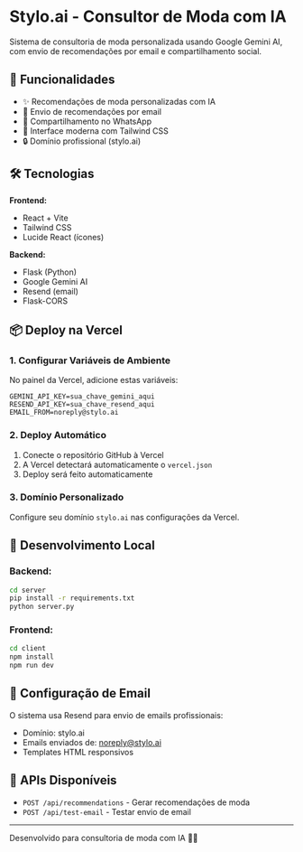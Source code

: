 # Stylo.ai - Consultor de Moda com IA

Sistema de consultoria de moda personalizada usando Google Gemini AI, com envio de recomendações por email e compartilhamento social.

## 🚀 Funcionalidades

- ✨ Recomendações de moda personalizadas com IA
- 📧 Envio de recomendações por email  
- 📱 Compartilhamento no WhatsApp
- 🎨 Interface moderna com Tailwind CSS
- 🔒 Domínio profissional (stylo.ai)

## 🛠️ Tecnologias

**Frontend:**
- React + Vite
- Tailwind CSS
- Lucide React (ícones)

**Backend:**
- Flask (Python)
- Google Gemini AI
- Resend (email)
- Flask-CORS

## 📦 Deploy na Vercel

### 1. Configurar Variáveis de Ambiente

No painel da Vercel, adicione estas variáveis:

```
GEMINI_API_KEY=sua_chave_gemini_aqui
RESEND_API_KEY=sua_chave_resend_aqui  
EMAIL_FROM=noreply@stylo.ai
```

### 2. Deploy Automático

1. Conecte o repositório GitHub à Vercel
2. A Vercel detectará automaticamente o `vercel.json`
3. Deploy será feito automaticamente

### 3. Domínio Personalizado

Configure seu domínio `stylo.ai` nas configurações da Vercel.

## 🔧 Desenvolvimento Local

### Backend:
```bash
cd server
pip install -r requirements.txt
python server.py
```

### Frontend:
```bash  
cd client
npm install
npm run dev
```

## 📧 Configuração de Email

O sistema usa Resend para envio de emails profissionais:
- Domínio: stylo.ai
- Emails enviados de: noreply@stylo.ai
- Templates HTML responsivos

## 🎯 APIs Disponíveis

- `POST /api/recommendations` - Gerar recomendações de moda
- `POST /api/test-email` - Testar envio de email

---

Desenvolvido para consultoria de moda com IA 🎨✨
